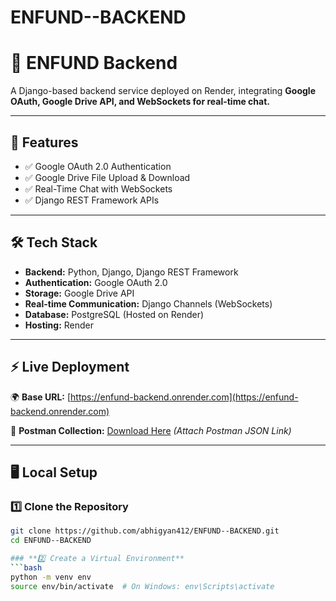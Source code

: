 # ENFUND--BACKEND
# 🚀 ENFUND Backend

A Django-based backend service deployed on Render, integrating **Google OAuth, Google Drive API, and WebSockets for real-time chat.**  

---

## **📌 Features**
- ✅ Google OAuth 2.0 Authentication  
- ✅ Google Drive File Upload & Download  
- ✅ Real-Time Chat with WebSockets  
- ✅ Django REST Framework APIs  

---

## **🛠 Tech Stack**
- **Backend:** Python, Django, Django REST Framework  
- **Authentication:** Google OAuth 2.0  
- **Storage:** Google Drive API  
- **Real-time Communication:** Django Channels (WebSockets)  
- **Database:** PostgreSQL (Hosted on Render)  
- **Hosting:** Render  

---

## **⚡ Live Deployment**
🌍 **Base URL:** [https://enfund-backend.onrender.com](https://enfund-backend.onrender.com)  

📌 **Postman Collection:** [Download Here](#) _(Attach Postman JSON Link)_  

---

## **🖥️ Local Setup**
### **1️⃣ Clone the Repository**
```bash
git clone https://github.com/abhigyan412/ENFUND--BACKEND.git
cd ENFUND--BACKEND

### **2️⃣ Create a Virtual Environment**
```bash
python -m venv env
source env/bin/activate  # On Windows: env\Scripts\activate

